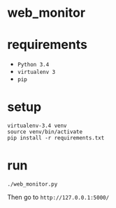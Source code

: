 # web_monitor

# requirements

- `Python 3.4`
- `virtualenv 3`
- `pip`

# setup

    virtualenv-3.4 venv
    source venv/bin/activate
    pip install -r requirements.txt

# run

    ./web_monitor.py

Then go to `http://127.0.0.1:5000/`
